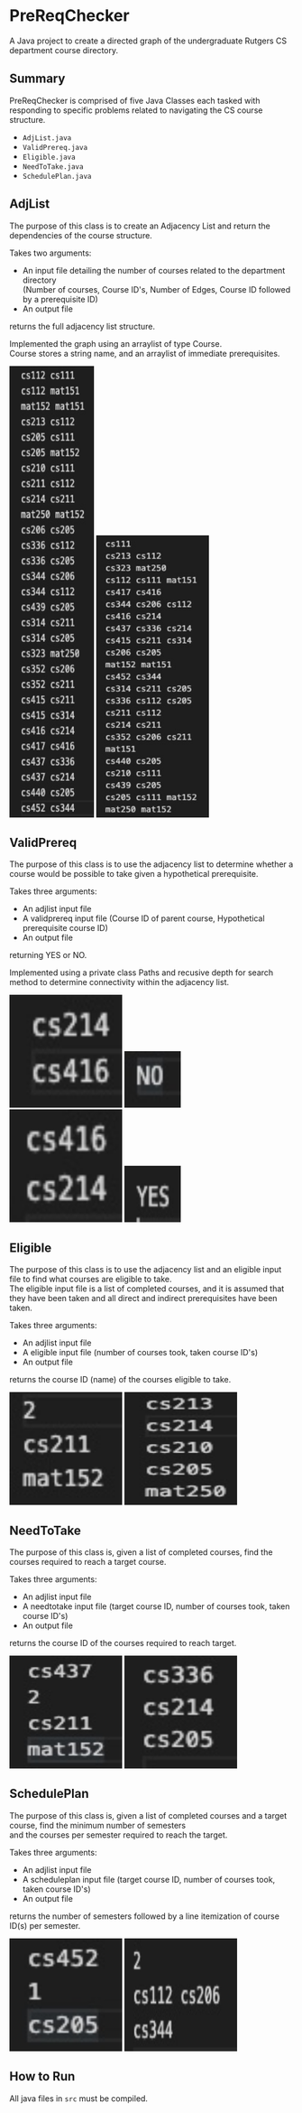 # PreReqChecker
A Java project to create a directed graph of the undergraduate Rutgers CS department course directory.

## Summary
PreReqChecker is comprised of five Java Classes each tasked with responding to specific problems related to navigating the CS course structure. 
- `AdjList.java`
- `ValidPrereq.java`
- `Eligible.java`
- `NeedToTake.java`
- `SchedulePlan.java`


## AdjList
The purpose of this class is to create an Adjacency List and return the dependencies of the course structure. 

Takes two arguments:
- An input file detailing the number of courses related to the department directory 
 <br> (Number of courses, Course ID's, Number of Edges, Course ID followed by a prerequisite ID)
- An output file

returns the full adjacency list structure. 

Implemented the graph using an arraylist of type Course.
<br> Course stores a string name, and an arraylist of immediate prerequisites. 
<br>
<p>
  <img src="docs/adjlist.jpg" width = "150" height = "800" >
  <img src="docs/adjlist2.jpg" width = "200" height = "500" >
</p>


## ValidPrereq
The purpose of this class is to use the adjacency list to determine whether a course would be possible to take given a hypothetical prerequisite. 

Takes three arguments:
- An adjlist input file
- A validprereq input file (Course ID of parent course, Hypothetical prerequisite course ID)
- An output file

returning YES or NO. 

Implemented using a private class Paths and recusive depth for search method to determine connectivity within the adjacency list. 

<p>
  <img src="docs/val.jpg" width = "200" height = "200" >
  <img src="docs/val2.jpg" width = "100" height = "100" >
   <img src="docs/val3.jpg" width = "200" height = "200" >
  <img src="docs/val4.jpg" width = "100" height = "100" >
</p>


## Eligible
The purpose of this class is to use the adjacency list and an eligible input file to find what courses are eligible to take.
<br> The eligible input file is a list of completed courses, and it is assumed that they have been taken and all direct and indirect prerequisites have been taken.

Takes three arguments:
- An adjlist input file
- A eligible input file (number of courses took, taken course ID's)
- An output file

returns the course ID (name) of the courses eligible to take. 
<br>

<p>
  <img src="docs/eligible.jpg" width = "200" height = "200" >
  <img src="docs/eligible2.jpg" width = "200" height = "200" >
</p>

## NeedToTake
The purpose of this class is, given a list of completed courses, find the courses required to reach a target course. 

Takes three arguments:
- An adjlist input file
- A needtotake input file (target course ID, number of courses took, taken course ID's)
- An output file

returns the course ID of the courses required to reach target. 
<br>
<p>
  <img src="docs/needtotake.jpg" width = "200" height = "200" >
  <img src="docs/needtotake3.jpg" width = "200" height = "200" >
</p>

## SchedulePlan
The purpose of this class is, given a list of completed courses and a target course, find the minimum number of semesters 
<br> and the courses per semester required to reach the target.

Takes three arguments:
- An adjlist input file
- A scheduleplan input file (target course ID, number of courses took, taken course ID's)
- An output file 

returns the number of semesters followed by a line itemization of course ID(s) per semester.

<p>
  <img src="docs/scheduleplan.jpg" width = "200" height = "200" >
  <img src="docs/scheduleplan2.jpg" width = "200" height = "200" >
</p>

## How to Run

All java files in `src` must be compiled.

